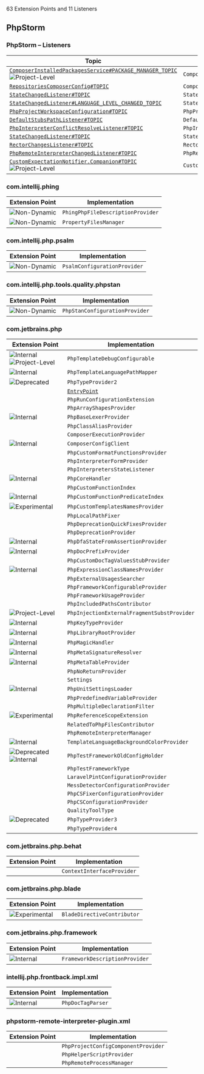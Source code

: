 <!-- Copyright 2000-2025 JetBrains s.r.o. and contributors. Use of this source code is governed by the Apache 2.0 license. -->

<!-- GENERATED FILE, DO NOT EDIT -->
<!-- This file is generated with the SDK Docs Authoring Tools plugin ('Generate SDK Docs EP Lists' action) -->
<!-- Revision: 494355c3f56d3a412b08c284b82f85d68b461237 -->

<!--
EP List Directories:
- /phpstorm
-->


<snippet id="content">

63 Extension Points and 11 Listeners

<include from="snippets.topic" element-id="ep_list_legend"/>

## PhpStorm

### PhpStorm – Listeners

| Topic | Listener |
|-------|----------|
| [`ComposerInstalledPackagesService#PACKAGE_MANAGER_TOPIC`](https://jb.gg/ipe/listeners?topics=com.jetbrains.php.composer.actions.update.ComposerInstalledPackagesService.ComposerUpdateListener)  ![Project-Level][project-level] | `ComposerUpdateListener` |
| [`RepositoriesComposerConfig#TOPIC`](https://jb.gg/ipe/listeners?topics=com.jetbrains.php.composer.json.cache.ComposerRepositoriesChangedListener)  | `ComposerRepositoriesChangedListener` |
| [`StateChangedListener#TOPIC`](https://jb.gg/ipe/listeners?topics=com.jetbrains.php.config.PhpProjectSharedConfiguration.StateChangedListener)  | `StateChangedListener` |
| [`StateChangedListener#LANGUAGE_LEVEL_CHANGED_TOPIC`](https://jb.gg/ipe/listeners?topics=com.jetbrains.php.config.PhpProjectSharedConfiguration.StateChangedListener)  | `StateChangedListener` |
| [`PhpProjectWorkspaceConfiguration#TOPIC`](https://jb.gg/ipe/listeners?topics=com.jetbrains.php.config.PhpProjectWorkspaceConfigurationListener)  | `PhpProjectWorkspaceConfigurationListener` |
| [`DefaultStubsPathListener#TOPIC`](https://jb.gg/ipe/listeners?topics=com.jetbrains.php.config.PhpRuntimeConfiguration.DefaultStubsPathListener)  | `DefaultStubsPathListener` |
| [`PhpInterpreterConflictResolveListener#TOPIC`](https://jb.gg/ipe/listeners?topics=com.jetbrains.php.config.interpreters.PhpInterpretersManagerImpl.PhpInterpreterConflictResolveListener)  | `PhpInterpreterConflictResolveListener` |
| [`StateChangedListener#TOPIC`](https://jb.gg/ipe/listeners?topics=com.jetbrains.php.debug.listener.PhpDebugExternalConnectionsAccepter.StateChangedListener)  | `StateChangedListener` |
| [`RectorChangesListener#TOPIC`](https://jb.gg/ipe/listeners?topics=com.jetbrains.php.rector.RectorChangesListener)  | `RectorChangesListener` |
| [`PhpRemoteInterpreterChangedListener#TOPIC`](https://jb.gg/ipe/listeners?topics=com.jetbrains.php.remote.interpreter.ui.PhpRemoteInterpreterConfigurationForm.PhpRemoteInterpreterChangedListener)  | `PhpRemoteInterpreterChangedListener` |
| [`CustomExpectationNotifier.Companion#TOPIC`](https://jb.gg/ipe/listeners?topics=com.pestphp.pest.features.customExpectations.CustomExpectationNotifier)  ![Project-Level][project-level] | `CustomExpectationNotifier` |


### com.intellij.phing

| Extension Point | Implementation |
|-----------------|----------------|
| <include from="snippets.topic" element-id="epLink"><var name="ep" value="com.intellij.phing.phpFileDescriptionProvider"/></include> ![Non-Dynamic][non-dynamic] | `PhingPhpFileDescriptionProvider` |
| <include from="snippets.topic" element-id="epLink"><var name="ep" value="com.intellij.phing.propertyFilesManager"/></include> ![Non-Dynamic][non-dynamic] | `PropertyFilesManager` |

### com.intellij.php.psalm

| Extension Point | Implementation |
|-----------------|----------------|
| <include from="snippets.topic" element-id="epLink"><var name="ep" value="com.jetbrains.php.tools.quality.Psalm.PsalmConfigurationProvider"/></include> ![Non-Dynamic][non-dynamic] | `PsalmConfigurationProvider` |

### com.intellij.php.tools.quality.phpstan

| Extension Point | Implementation |
|-----------------|----------------|
| <include from="snippets.topic" element-id="epLink"><var name="ep" value="com.jetbrains.php.tools.quality.PhpStan.PhpStanConfigurationProvider"/></include> ![Non-Dynamic][non-dynamic] | `PhpStanConfigurationProvider` |

### com.jetbrains.php

| Extension Point | Implementation |
|-----------------|----------------|
| <include from="snippets.topic" element-id="epLink"><var name="ep" value="com.intellij.php.debug.template.configurable"/></include> ![Internal][internal] ![Project-Level][project-level] | `PhpTemplateDebugConfigurable` |
| <include from="snippets.topic" element-id="epLink"><var name="ep" value="com.intellij.php.debug.templateLanguage"/></include> ![Internal][internal] | `PhpTemplateLanguagePathMapper` |
| <include from="snippets.topic" element-id="epLink"><var name="ep" value="com.intellij.php.typeProvider2"/></include> ![Deprecated][deprecated] | `PhpTypeProvider2` |
| <include from="snippets.topic" element-id="epLink"><var name="ep" value="com.intellij.phpDeadCode"/></include> | [`EntryPoint`](%gh-ic%/platform/analysis-api/src/com/intellij/codeInspection/reference/EntryPoint.java) |
| <include from="snippets.topic" element-id="epLink"><var name="ep" value="com.intellij.phpRunConfigurationExtension"/></include> | `PhpRunConfigurationExtension` |
| <include from="snippets.topic" element-id="epLink"><var name="ep" value="com.jetbrains.php.arrayShapesProvider"/></include> | `PhpArrayShapesProvider` |
| <include from="snippets.topic" element-id="epLink"><var name="ep" value="com.jetbrains.php.baseLexerProvider"/></include> ![Internal][internal] | `PhpBaseLexerProvider` |
| <include from="snippets.topic" element-id="epLink"><var name="ep" value="com.jetbrains.php.classAliasProvider"/></include> | `PhpClassAliasProvider` |
| <include from="snippets.topic" element-id="epLink"><var name="ep" value="com.jetbrains.php.composer.execProvider"/></include> | `ComposerExecutionProvider` |
| <include from="snippets.topic" element-id="epLink"><var name="ep" value="com.jetbrains.php.composerConfigClient"/></include> ![Internal][internal] | `ComposerConfigClient` |
| <include from="snippets.topic" element-id="epLink"><var name="ep" value="com.jetbrains.php.config.customFormatFunctionsProvider"/></include> | `PhpCustomFormatFunctionsProvider` |
| <include from="snippets.topic" element-id="epLink"><var name="ep" value="com.jetbrains.php.config.interpreterFormProvider"/></include> | `PhpInterpreterFormProvider` |
| <include from="snippets.topic" element-id="epLink"><var name="ep" value="com.jetbrains.php.config.interpreters.PhpInterpretersStateListener"/></include> | `PhpInterpretersStateListener` |
| <include from="snippets.topic" element-id="epLink"><var name="ep" value="com.jetbrains.php.coreMethodProvider"/></include> ![Internal][internal] | `PhpCoreHandler` |
| <include from="snippets.topic" element-id="epLink"><var name="ep" value="com.jetbrains.php.customFunctionIndex"/></include> | `PhpCustomFunctionIndex` |
| <include from="snippets.topic" element-id="epLink"><var name="ep" value="com.jetbrains.php.customFunctionPredicate"/></include> ![Internal][internal] | `PhpCustomFunctionPredicateIndex` |
| <include from="snippets.topic" element-id="epLink"><var name="ep" value="com.jetbrains.php.customTemplatesNamesProvider"/></include> ![Experimental][experimental] | `PhpCustomTemplatesNamesProvider` |
| <include from="snippets.topic" element-id="epLink"><var name="ep" value="com.jetbrains.php.debug.mapping.localPathFixer"/></include> | `PhpLocalPathFixer` |
| <include from="snippets.topic" element-id="epLink"><var name="ep" value="com.jetbrains.php.deprecationFixesProvider"/></include> | `PhpDeprecationQuickFixesProvider` |
| <include from="snippets.topic" element-id="epLink"><var name="ep" value="com.jetbrains.php.deprecationProvider"/></include> | `PhpDeprecationProvider` |
| <include from="snippets.topic" element-id="epLink"><var name="ep" value="com.jetbrains.php.dfaStateFromAssertionProvider"/></include> ![Internal][internal] | `PhpDfaStateFromAssertionProvider` |
| <include from="snippets.topic" element-id="epLink"><var name="ep" value="com.jetbrains.php.docPrefixProvider"/></include> ![Internal][internal] | `PhpDocPrefixProvider` |
| <include from="snippets.topic" element-id="epLink"><var name="ep" value="com.jetbrains.php.docTagValuesStubProvider"/></include> | `PhpCustomDocTagValuesStubProvider` |
| <include from="snippets.topic" element-id="epLink"><var name="ep" value="com.jetbrains.php.expressionClassNamesProvider"/></include> ![Internal][internal] | `PhpExpressionClassNamesProvider` |
| <include from="snippets.topic" element-id="epLink"><var name="ep" value="com.jetbrains.php.externalUsagesSearcher"/></include> | `PhpExternalUsagesSearcher` |
| <include from="snippets.topic" element-id="epLink"><var name="ep" value="com.jetbrains.php.frameworkProjectConfigurableProvider"/></include> | `PhpFrameworkConfigurableProvider` |
| <include from="snippets.topic" element-id="epLink"><var name="ep" value="com.jetbrains.php.frameworkUsageProvider"/></include> | `PhpFrameworkUsageProvider` |
| <include from="snippets.topic" element-id="epLink"><var name="ep" value="com.jetbrains.php.includedPathsContributor"/></include> | `PhpIncludedPathsContributor` |
| <include from="snippets.topic" element-id="epLink"><var name="ep" value="com.jetbrains.php.injectionExternalFragmentSubstProvider"/></include> ![Project-Level][project-level] | `PhpInjectionExternalFragmentSubstProvider` |
| <include from="snippets.topic" element-id="epLink"><var name="ep" value="com.jetbrains.php.keyTypeProvider"/></include> ![Internal][internal] | `PhpKeyTypeProvider` |
| <include from="snippets.topic" element-id="epLink"><var name="ep" value="com.jetbrains.php.libraryRoot"/></include> ![Internal][internal] | `PhpLibraryRootProvider` |
| <include from="snippets.topic" element-id="epLink"><var name="ep" value="com.jetbrains.php.magicMethodProvider"/></include> ![Internal][internal] | `PhpMagicHandler` |
| <include from="snippets.topic" element-id="epLink"><var name="ep" value="com.jetbrains.php.metaSignatureResolver"/></include> ![Internal][internal] | `PhpMetaSignatureResolver` |
| <include from="snippets.topic" element-id="epLink"><var name="ep" value="com.jetbrains.php.metaTableProvider"/></include> ![Internal][internal] | `PhpMetaTableProvider` |
| <include from="snippets.topic" element-id="epLink"><var name="ep" value="com.jetbrains.php.noReturnProvider"/></include> | `PhpNoReturnProvider` |
| <include from="snippets.topic" element-id="epLink"><var name="ep" value="com.jetbrains.php.openSettingsProvider"/></include> | `Settings` |
| <include from="snippets.topic" element-id="epLink"><var name="ep" value="com.jetbrains.php.phpunit.phpUnitSettingsLoader"/></include> ![Internal][internal] | `PhpUnitSettingsLoader` |
| <include from="snippets.topic" element-id="epLink"><var name="ep" value="com.jetbrains.php.predefinedVariableProvider"/></include> | `PhpPredefinedVariableProvider` |
| <include from="snippets.topic" element-id="epLink"><var name="ep" value="com.jetbrains.php.referenceResolver2"/></include> | `PhpMultipleDeclarationFilter` |
| <include from="snippets.topic" element-id="epLink"><var name="ep" value="com.jetbrains.php.referenceScopeExtension"/></include> ![Experimental][experimental] | `PhpReferenceScopeExtension` |
| <include from="snippets.topic" element-id="epLink"><var name="ep" value="com.jetbrains.php.relatedToPhpFilesContributor"/></include> | `RelatedToPhpFilesContributor` |
| <include from="snippets.topic" element-id="epLink"><var name="ep" value="com.jetbrains.php.remote.remoteInterpreterManager"/></include> | `PhpRemoteInterpreterManager` |
| <include from="snippets.topic" element-id="epLink"><var name="ep" value="com.jetbrains.php.templateLanguageHighlightingExtension"/></include> ![Internal][internal] | `TemplateLanguageBackgroundColorProvider` |
| <include from="snippets.topic" element-id="epLink"><var name="ep" value="com.jetbrains.php.testFramework.phpTestOldConfigHolder"/></include> ![Deprecated][deprecated] ![Internal][internal] | `PhpTestFrameworkOldConfigHolder` |
| <include from="snippets.topic" element-id="epLink"><var name="ep" value="com.jetbrains.php.testFrameworkType"/></include> | `PhpTestFrameworkType` |
| <include from="snippets.topic" element-id="epLink"><var name="ep" value="com.jetbrains.php.tools.quality.laravelPint.laravelPintConfigurationProvider"/></include> | `LaravelPintConfigurationProvider` |
| <include from="snippets.topic" element-id="epLink"><var name="ep" value="com.jetbrains.php.tools.quality.messDetector.messDetectorConfigurationProvider"/></include> | `MessDetectorConfigurationProvider` |
| <include from="snippets.topic" element-id="epLink"><var name="ep" value="com.jetbrains.php.tools.quality.phpCSFixer.phpCSFixerConfigurationProvider"/></include> | `PhpCSFixerConfigurationProvider` |
| <include from="snippets.topic" element-id="epLink"><var name="ep" value="com.jetbrains.php.tools.quality.phpcs.phpCSConfigurationProvider"/></include> | `PhpCSConfigurationProvider` |
| <include from="snippets.topic" element-id="epLink"><var name="ep" value="com.jetbrains.php.tools.quality.type"/></include> | `QualityToolType` |
| <include from="snippets.topic" element-id="epLink"><var name="ep" value="com.jetbrains.php.typeProvider3"/></include> ![Deprecated][deprecated] | `PhpTypeProvider3` |
| <include from="snippets.topic" element-id="epLink"><var name="ep" value="com.jetbrains.php.typeProvider4"/></include> | `PhpTypeProvider4` |

### com.jetbrains.php.behat

| Extension Point | Implementation |
|-----------------|----------------|
| <include from="snippets.topic" element-id="epLink"><var name="ep" value="com.jetbrains.php.behat.gherkinContextProvider"/></include> | `ContextInterfaceProvider` |

### com.jetbrains.php.blade

| Extension Point | Implementation |
|-----------------|----------------|
| <include from="snippets.topic" element-id="epLink"><var name="ep" value="com.jetbrains.php.blade.bladeDirectiveContributor"/></include> ![Experimental][experimental] | `BladeDirectiveContributor` |

### com.jetbrains.php.framework

| Extension Point | Implementation |
|-----------------|----------------|
| <include from="snippets.topic" element-id="epLink"><var name="ep" value="com.jetbrains.php.framework.descriptionProvider"/></include> ![Internal][internal] | `FrameworkDescriptionProvider` |

### intellij.php.frontback.impl.xml

| Extension Point | Implementation |
|-----------------|----------------|
| <include from="snippets.topic" element-id="epLink"><var name="ep" value="com.intellij.php.docTagParserExtension"/></include> ![Internal][internal] | `PhpDocTagParser` |

### phpstorm-remote-interpreter-plugin.xml

| Extension Point | Implementation |
|-----------------|----------------|
| <include from="snippets.topic" element-id="epLink"><var name="ep" value="com.jetbrains.php.remote.interpreter.ui.customConfigProvider"/></include> | `PhpProjectConfigComponentProvider` |
| <include from="snippets.topic" element-id="epLink"><var name="ep" value="com.jetbrains.php.remote.phpHelperScriptProvider"/></include> | `PhpHelperScriptProvider` |
| <include from="snippets.topic" element-id="epLink"><var name="ep" value="com.jetbrains.php.remote.remoteProcessManager"/></include> | `PhpRemoteProcessManager` |


[deprecated]: https://img.shields.io/badge/-Deprecated-lightgrey?style=flat-square
[removal]: https://img.shields.io/badge/-Removal-red?style=flat-square
[obsolete]: https://img.shields.io/badge/-Obsolete-grey?style=flat-square
[experimental]: https://img.shields.io/badge/-Experimental-violet?style=flat-square
[internal]: https://img.shields.io/badge/-Internal-darkred?style=flat-square
[project-level]: https://img.shields.io/badge/-Project--Level-blue?style=flat-square
[non-dynamic]: https://img.shields.io/badge/-Non--Dynamic-orange?style=flat-square
[dumb-aware]: https://img.shields.io/badge/-DumbAware-darkgreen?style=flat-square

</snippet>
